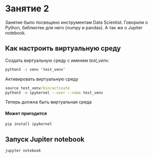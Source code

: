 # Занятие 2

Занятие было посвещяно инструментам Data Scientist. Говорили о Python, библиотек для него (numpy и pandas).
А так же о Jupiter notebook.

## Как настроить виртуальную среду

Создать виртуальную среду с именем *test_venv*.

```cmd
python3 -s venv 'test_venv'
```

Активировать виртуальную среду

```cmd
source test_venv/bin/activate
python3 -m ipykernel --user --name test_venv
```

Теперь должна быть виртуальная среда

#### Может пригодится

```cmd
pip install ipykernel
```

## Запуск Jupiter notebook

```cmd
jupyter notebook
```

